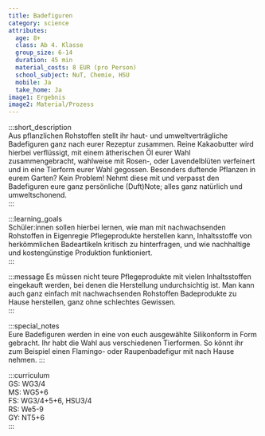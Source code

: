 ```yaml
---
title: Badefiguren
category: science
attributes:
  age: 8+
  class: Ab 4. Klasse
  group_size: 6-14
  duration: 45 min  
  material_costs: 8 EUR (pro Person)
  school_subject: NuT, Chemie, HSU
  mobile: Ja
  take_home: Ja
image1: Ergebnis
image2: Material/Prozess
---
```

:::short_description  
 Aus pflanzlichen Rohstoffen stellt ihr haut- und umweltverträgliche Badefiguren ganz nach eurer Rezeptur zusammen. Reine Kakaobutter wird hierbei verflüssigt, mit einem ätherischen Öl eurer Wahl zusammengebracht, wahlweise mit Rosen-, oder Lavendelblüten verfeinert und in eine Tierform eurer Wahl gegossen. Besonders duftende Pflanzen in eurem Garten? Kein Problem! Nehmt diese mit und verpasst den Badefiguren eure ganz persönliche (Duft)Note; alles ganz natürlich und umweltschonend.  
:::

:::learning_goals  
Schüler:innen sollen hierbei lernen, wie man mit nachwachsenden Rohstoffen in Eigenregie Pflegeprodukte herstellen kann, Inhaltsstoffe von herkömmlichen Badeartikeln kritisch zu hinterfragen, und wie nachhaltige und kostengünstige Produktion funktioniert.    
:::

:::message
Es müssen nicht teure Pflegeprodukte mit vielen Inhaltsstoffen eingekauft werden, bei denen die Herstellung undurchsichtig ist. Man kann auch ganz einfach mit nachwachsenden Rohstoffen Badeprodukte zu Hause herstellen, ganz ohne schlechtes Gewissen.  
:::  

:::special_notes  
Eure Badefiguren werden in eine von euch ausgewählte Silikonform in Form gebracht. Ihr habt die Wahl aus verschiedenen Tierformen. So könnt ihr zum Beispiel einen Flamingo- oder Raupenbadefigur mit nach Hause nehmen.
:::

:::curriculum  
GS: WG3/4  
MS: WG5+6  
FS: WG3/4+5+6, HSU3/4  
RS: We5-9  
GY: NT5+6     
:::

